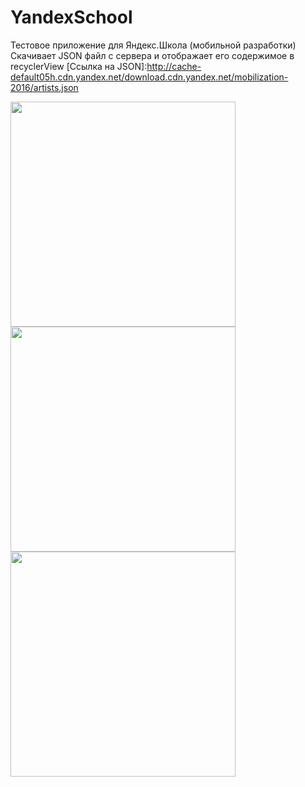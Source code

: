# YandexSchool
Тестовое приложение для Яндекс.Школа (мобильной разработки)</br>
Скачивает JSON файл с сервера и отображает его содержимое в recyclerView
[Сcылка на JSON]:http://cache-default05h.cdn.yandex.net/download.cdn.yandex.net/mobilization-2016/artists.json

<img src="https://github.com/iamkatrechko/YandexSchool/blob/master/raw/1.png" width="360">
<img src="https://github.com/iamkatrechko/YandexSchool/blob/master/raw/2.png" width="360">
<img src="https://github.com/iamkatrechko/YandexSchool/blob/master/raw/3.png" width="360">
